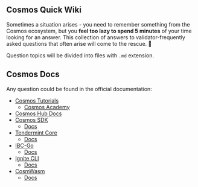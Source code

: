 ## Cosmos Quick Wiki
Sometimes a situation arises - you need to remember something from the Cosmos ecosystem, but you **feel too lazy to spend 5 minutes** of your time looking for an answer. This collection of answers to validator-frequently asked questions that often arise will come to the rescue. 👋

Question topics will be divided into files with `.md` extension.

## Cosmos Docs
Any question could be found in the official documentation:
- [Cosmos Tutorials](https://tutorials.cosmos.network/)
  - [Cosmos Academy](https://tutorials.cosmos.network/academy/0-welcome/)
- [Cosmos Hub Docs](https://hub.cosmos.network/)
- [Cosmos SDK](https://v1.cosmos.network/sdk)
  - [Docs](https://docs.cosmos.network/)
- [Tendermint Core](https://tendermint.com/core/)
  - [Docs](https://docs.tendermint.com/)
- [IBC-Go](https://ibcprotocol.org/)
  - [Docs](https://ibc.cosmos.network/)
- [Ignite CLI](https://ignite.com/cli)
  - [Docs](https://docs.ignite.com/)
- [CosmWasm](https://cosmwasm.com/)
  - [Docs](https://docs.cosmwasm.com/docs/1.0/)
